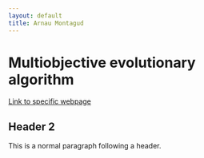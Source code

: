 ```yaml
---
layout: default
title: Arnau Montagud
---
```


# [](#header-1)Multiobjective evolutionary algorithm

[Link to specific webpage](https://arnaumontagud.github.io/metamode)

## [](#header-2)Header 2

This is a normal paragraph following a header. 
